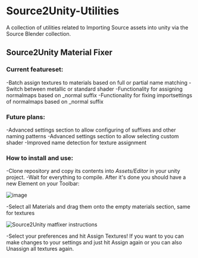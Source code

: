 # Source2Unity-Utilities
A collection of utilities related to Importing Source assets into unity via the Source Blender collection.


## Source2Unity Material Fixer

### Current featureset:

-Batch assign textures to materials based on full or partial name matching
-Switch between metallic or standard shader
-Functionality for assigning normalmaps based on _normal suffix
-Functionality for fixing importsettings of normalmaps based on _normal suffix


### Future plans: 

-Advanced settings section to allow configuring of suffixes and other naming patterns
-Advanced settings section to allow selecting custom shader
-Improved name detection for texture assignment

### How to install and use:

-Clone repository and copy its contents into *Assets/Editor* in your unity project.
-Wait for everything to compile. After it's done you should have a new Element on your Toolbar:

![image](https://github.com/RadioArtz/Source2Unity-Utilities/assets/54477532/2428b549-5afa-436b-ba34-24e1bb75c092)

-Select all Materials and drag them onto the empty materials section, same for textures

![Source2Unity matfixer instructions](https://github.com/RadioArtz/Source2Unity-Utilities/assets/54477532/997d773c-e7e8-4ee1-8df8-d477e915cd4a)

-Select your preferences and hit Assign Textures! If you want to you can make changes to your settings and just hit Assign again or you can also Unassign all textures again.
